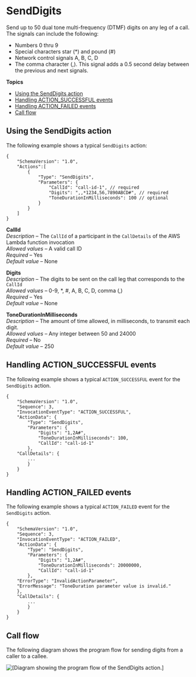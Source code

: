 # SendDigits<a name="send-digits"></a>

Send up to 50 dual tone multi\-frequency \(DTMF\) digits on any leg of a call\. The signals can include the following:
+ Numbers 0 thru 9
+ Special characters star \(\*\) and pound \(\#\)
+ Network control signals A, B, C, D
+ The comma character \(,\)\. This signal adds a 0\.5 second delay between the previous and next signals\.

**Topics**
+ [Using the SendDigits action](#send-digits-action)
+ [Handling ACTION\_SUCCESSFUL events](#send-digit-success)
+ [Handling ACTION\_FAILED events](#send-digit-fail)
+ [Call flow](#send-digits-call-flow)

## Using the SendDigits action<a name="send-digits-action"></a>

The following example shows a typical `SendDigits` action:

```
{
    "SchemaVersion": "1.0",
    "Actions":[
        {
            "Type": "SendDigits",
            "Parameters": {
                "CallId": "call-id-1", // required
                "Digits": ",,*1234,56,7890ABCD#", // required
                "ToneDurationInMilliseconds": 100 // optional
            }
        }
    ]
}
```

**CallId**  
*Description* – The `CallId` of a participant in the `CallDetails` of the AWS Lambda function invocation  
*Allowed values* – A valid call ID  
*Required* – Yes  
*Default value* – None

**Digits**  
*Description* – The digits to be sent on the call leg that corresponds to the `CallId`  
*Allowed values* – 0\-9, \*, \#, A, B, C, D, comma \(,\)  
*Required* – Yes  
*Default value* – None

**ToneDurationInMilliseconds**  
*Description* – The amount of time allowed, in milliseconds, to transmit each digit\.  
*Allowed values* – Any integer between 50 and 24000  
*Required* – No  
*Default value* – 250

## Handling ACTION\_SUCCESSFUL events<a name="send-digit-success"></a>

The following example shows a typical `ACTION_SUCCESSFUL` event for the `SendDigits` action\.

```
{
    "SchemaVersion": "1.0",
    "Sequence": 3,
    "InvocationEventType": "ACTION_SUCCESSFUL",
    "ActionData": {
        "Type": "SendDigits",
        "Parameters": {
            "Digits": "1,2A#",
            "ToneDurationInMilliseconds": 100,
            "CallId": "call-id-1"
        },  
    "CallDetails": { 
        ...
        }
    }
}
```

## Handling ACTION\_FAILED events<a name="send-digit-fail"></a>

The following example shows a typical `ACTION_FAILED` event for the `SendDigits` action\.

```
{
    "SchemaVersion": "1.0",
    "Sequence": 3,
    "InvocationEventType": "ACTION_FAILED",
    "ActionData": {
        "Type": "SendDigits",
        "Parameters": {
            "Digits": "1,2A#",
            "ToneDurationInMilliseconds": 20000000,
            "CallId": "call-id-1"
        },
    "ErrorType": "InvalidActionParameter",
    "ErrorMessage": "ToneDuration parameter value is invalid."
    },
    "CallDetails": {
        ...
        }
    }
}
```

## Call flow<a name="send-digits-call-flow"></a>

The following diagram shows the program flow for sending digits from a caller to a callee\.

![\[Diagram showing the program flow of the SendDigits action.\]](http://docs.aws.amazon.com/chime-sdk/latest/dg/images/send-digits-1.png)